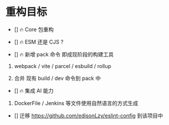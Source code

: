 # 重构目标

- [] 🔥 Core 包重构

- [] 🔥 ESM 还是 CJS ?

- [] 🔥 新增 pack 命令 即成现阶段的构建工具

1. webpack / vite / parcel / esbuild / rollup

2. 合并 现有 build / dev 命令到 pack 中

- [] 🔥 集成 AI 能力

1. DockerFile / Jenkins 等文件使用自然语言的方式生成

- [] 迁移 https://github.com/edisonLzy/eslint-config 到该项目中
